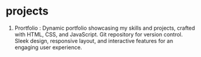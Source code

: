 # projects
1. Prortfolio : 
   Dynamic portfolio showcasing my skills and projects, crafted with HTML, CSS, and JavaScript. Git repository for version control. Sleek design, responsive 
   layout, and interactive features for an engaging user experience.
